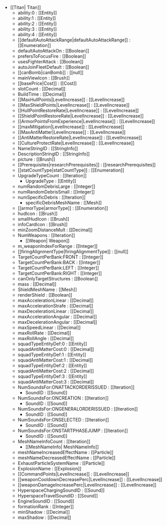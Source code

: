  * [[Titan| Titan]]
   * ability:0 : [[Entity]]
   * ability:1 : [[Entity]]
   * ability:2 : [[Entity]]
   * ability:3 : [[Entity]]
   * ability:4 : [[Entity]]
   * [[defaultAutoAttackRange|defaultAutoAttackRange]] : [[Enumeration]]
   * defaultAutoAttackOn : [[Boolean]]
   * prefersToFocusFire : [[Boolean]]
   * usesFighterAttack : [[Boolean]]
   * autoJoinFleetDefault : [[Boolean]]
   * [[canBomb|canBomb]] : [[null]]
   * mainViewIcon : [[Brush]]
   * [[basePrice|Cost]] : [[Cost]]
   * slotCount : [[Decimal]]
   * BuildTime : [[Decimal]]
   * [[MaxHullPoints|LevelIncrease]] : [[LevelIncrease]]
   * [[MaxShieldPoints|LevelIncrease]] : [[LevelIncrease]]
   * [[HullPointRestoreRate|LevelIncrease]] : [[LevelIncrease]]
   * [[ShieldPointRestoreRate|LevelIncrease]] : [[LevelIncrease]]
   * [[ArmorPointsFromExperience|LevelIncrease]] : [[LevelIncrease]]
   * [[maxMitigation|LevelIncrease]] : [[LevelIncrease]]
   * [[MaxAntiMatter|LevelIncrease]] : [[LevelIncrease]]
   * [[AntiMatterRestoreRate|LevelIncrease]] : [[LevelIncrease]]
   * [[CultureProtectRate|LevelIncrease]] : [[LevelIncrease]]
   * NameStringID : [[StringInfo]]
   * DescriptionStringID : [[StringInfo]]
   * picture : [[Brush]]
   * [[Prerequisites|researchPrerequisites]] : [[researchPrerequisites]]
   * [[statCountType|statCountType]] : [[Enumeration]]
   * UpgradeTypeCount : [[Iteration]]
     * UpgradeType : [[Entity]]
   * numRandomDebrisLarge : [[Integer]]
   * numRandomDebrisSmall : [[Integer]]
   * numSpecificDebris : [[Iteration]]
     * specificDebrisMeshName : [[Mesh]]
   * [[armorType|armorType]] : [[Enumeration]]
   * hudIcon : [[Brush]]
   * smallHudIcon : [[Brush]]
   * infoCardIcon : [[Brush]]
   * minZoomDistanceMult : [[Decimal]]
   * NumWeapons : [[Iteration]]
     * [[Weapon| Weapon]]
   * m_weaponIndexForRange : [[Integer]]
   * [[firingAlignmentType|firingAlignmentType]] : [[null]]
   * TargetCountPerBank:FRONT : [[Integer]]
   * TargetCountPerBank:BACK : [[Integer]]
   * TargetCountPerBank:LEFT : [[Integer]]
   * TargetCountPerBank:RIGHT : [[Integer]]
   * canOnlyTargetStructures : [[Boolean]]
   * mass : [[Decimal]]
   * ShieldMeshName : [[Mesh]]
   * renderShield : [[Boolean]]
   * maxAccelerationLinear : [[Decimal]]
   * maxAccelerationStrafe : [[Decimal]]
   * maxDecelerationLinear : [[Decimal]]
   * maxAccelerationAngular : [[Decimal]]
   * maxDecelerationAngular : [[Decimal]]
   * maxSpeedLinear : [[Decimal]]
   * maxRollRate : [[Decimal]]
   * maxRollAngle : [[Decimal]]
   * squadTypeEntityDef:0 : [[Entity]]
   * squadAntiMatterCost:0 : [[Decimal]]
   * squadTypeEntityDef:1 : [[Entity]]
   * squadAntiMatterCost:1 : [[Decimal]]
   * squadTypeEntityDef:2 : [[Entity]]
   * squadAntiMatterCost:2 : [[Decimal]]
   * squadTypeEntityDef:3 : [[Entity]]
   * squadAntiMatterCost:3 : [[Decimal]]
   * NumSoundsFor:ONATTACKORDERISSUED : [[Iteration]]
     * SoundID : [[Sound]]
   * NumSoundsFor:ONCREATION : [[Iteration]]
     * SoundID : [[Sound]]
   * NumSoundsFor:ONGENERALORDERISSUED : [[Iteration]]
     * SoundID : [[Sound]]
   * NumSoundsFor:ONSELECTED : [[Iteration]]
     * SoundID : [[Sound]]
   * NumSoundsFor:ONSTARTPHASEJUMP : [[Iteration]]
     * SoundID : [[Sound]]
   * MeshNameInfoCount : [[Iteration]]
     * [[MeshNameInfo| MeshNameInfo]]
   * meshNameIncreasedEffectName : [[Particle]]
   * meshNameDecreasedEffectName : [[Particle]]
   * ExhaustParticleSystemName : [[Particle]]
   * ExplosionName : [[Explosion]]
   * [[CommandPoints|LevelIncrease]] : [[LevelIncrease]]
   * [[weaponCooldownDecreasePerc|LevelIncrease]] : [[LevelIncrease]]
   * [[weaponDamageIncreasePerc|LevelIncrease]] : [[LevelIncrease]]
   * HyperspaceChargingSoundID : [[Sound]]
   * HyperspaceTravelSoundID : [[Sound]]
   * EngineSoundID : [[Sound]]
   * formationRank : [[Integer]]
   * minShadow : [[Decimal]]
   * maxShadow : [[Decimal]]

